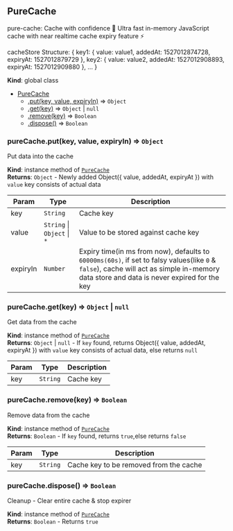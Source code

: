 <a name="PureCache"></a>

## PureCache
pure-cache: Cache with confidence 🎉 Ultra fast in-memory JavaScript cache with near realtime cache expiry feature ⚡

cacheStore Structure:
   {
     key1: { value: value1, addedAt: 1527012874728, expiryAt: 1527012879729 },
     key2: { value: value2, addedAt: 1527012908893, expiryAt: 1527012909880 },
     ...
   }

**Kind**: global class  

* [PureCache](#PureCache)
    * [.put(key, value, expiryIn)](#PureCache+put) ⇒ <code>Object</code>
    * [.get(key)](#PureCache+get) ⇒ <code>Object</code> \| <code>null</code>
    * [.remove(key)](#PureCache+remove) ⇒ <code>Boolean</code>
    * [.dispose()](#PureCache+dispose) ⇒ <code>Boolean</code>

<a name="PureCache+put"></a>

### pureCache.put(key, value, expiryIn) ⇒ <code>Object</code>
Put data into the cache

**Kind**: instance method of [<code>PureCache</code>](#PureCache)  
**Returns**: <code>Object</code> - Newly added Object({ value, addedAt, expiryAt }) with `value` key consists of actual data  

| Param | Type | Description |
| --- | --- | --- |
| key | <code>String</code> | Cache key |
| value | <code>String</code> \| <code>Object</code> \| <code>\*</code> | Value to be stored against cache key |
| expiryIn | <code>Number</code> | Expiry time(in ms from now), defaults to `60000ms(60s)`,                          if set to falsy values(like `0` & `false`), cache will                          act as simple in-memory data store and data is never expired for the key |

<a name="PureCache+get"></a>

### pureCache.get(key) ⇒ <code>Object</code> \| <code>null</code>
Get data from the cache

**Kind**: instance method of [<code>PureCache</code>](#PureCache)  
**Returns**: <code>Object</code> \| <code>null</code> - If `key` found, returns Object({ value, addedAt, expiryAt })
                       with `value` key consists of actual data, else returns `null`  

| Param | Type | Description |
| --- | --- | --- |
| key | <code>String</code> | Cache key |

<a name="PureCache+remove"></a>

### pureCache.remove(key) ⇒ <code>Boolean</code>
Remove data from the cache

**Kind**: instance method of [<code>PureCache</code>](#PureCache)  
**Returns**: <code>Boolean</code> - If `key` found, returns `true`,else returns `false`  

| Param | Type | Description |
| --- | --- | --- |
| key | <code>String</code> | Cache key to be removed from the cache |

<a name="PureCache+dispose"></a>

### pureCache.dispose() ⇒ <code>Boolean</code>
Cleanup - Clear entire cache & stop expirer

**Kind**: instance method of [<code>PureCache</code>](#PureCache)  
**Returns**: <code>Boolean</code> - Returns `true`  
